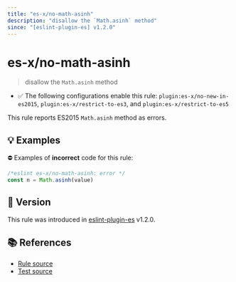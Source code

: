 ```yaml
---
title: "es-x/no-math-asinh"
description: "disallow the `Math.asinh` method"
since: "[eslint-plugin-es] v1.2.0"
---
```


# es-x/no-math-asinh
> disallow the `Math.asinh` method

- ✅ The following configurations enable this rule: `plugin:es-x/no-new-in-es2015`, `plugin:es-x/restrict-to-es3`, and `plugin:es-x/restrict-to-es5`

This rule reports ES2015 `Math.asinh` method as errors.

## 💡 Examples

⛔ Examples of **incorrect** code for this rule:

<eslint-playground type="bad">

```js
/*eslint es-x/no-math-asinh: error */
const n = Math.asinh(value)
```

</eslint-playground>

## 🚀 Version

This rule was introduced in [eslint-plugin-es] v1.2.0.

[eslint-plugin-es]: https://github.com/mysticatea/eslint-plugin-es

## 📚 References

- [Rule source](https://github.com/eslint-community/eslint-plugin-es-x/blob/master/lib/rules/no-math-asinh.js)
- [Test source](https://github.com/eslint-community/eslint-plugin-es-x/blob/master/tests/lib/rules/no-math-asinh.js)
